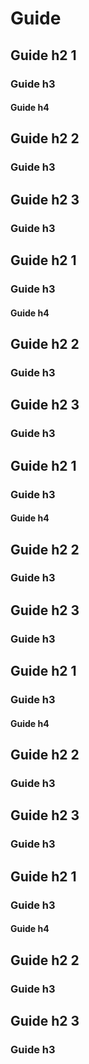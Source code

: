 # Guide

## Guide h2 1

### Guide h3

#### Guide h4

## Guide h2 2

### Guide h3

## Guide h2 3

### Guide h3

## Guide h2 1

### Guide h3

#### Guide h4

## Guide h2 2

### Guide h3

## Guide h2 3

### Guide h3

## Guide h2 1

### Guide h3

#### Guide h4

## Guide h2 2

### Guide h3

## Guide h2 3

### Guide h3

## Guide h2 1

### Guide h3

#### Guide h4

## Guide h2 2

### Guide h3

## Guide h2 3

### Guide h3

## Guide h2 1

### Guide h3

#### Guide h4

## Guide h2 2

### Guide h3

## Guide h2 3

### Guide h3
